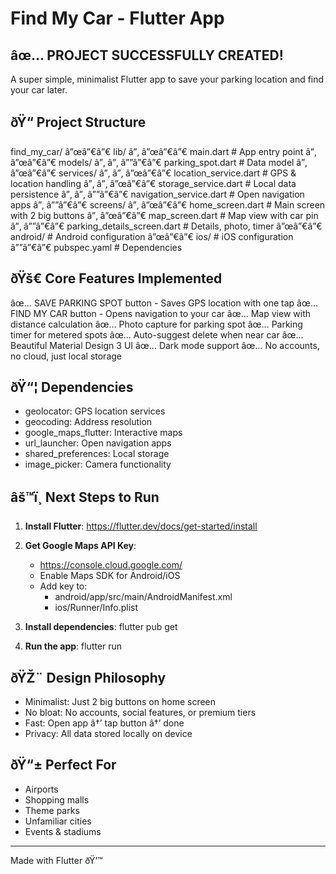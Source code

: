 ﻿# Find My Car - Flutter App

## âœ… PROJECT SUCCESSFULLY CREATED!

A super simple, minimalist Flutter app to save your parking location and find your car later.

## ðŸ“ Project Structure

find_my_car/
â”œâ”€â”€ lib/
â”‚   â”œâ”€â”€ main.dart                          # App entry point
â”‚   â”œâ”€â”€ models/
â”‚   â”‚   â””â”€â”€ parking_spot.dart              # Data model
â”‚   â”œâ”€â”€ services/
â”‚   â”‚   â”œâ”€â”€ location_service.dart          # GPS & location handling
â”‚   â”‚   â”œâ”€â”€ storage_service.dart           # Local data persistence
â”‚   â”‚   â””â”€â”€ navigation_service.dart        # Open navigation apps
â”‚   â””â”€â”€ screens/
â”‚       â”œâ”€â”€ home_screen.dart               # Main screen with 2 big buttons
â”‚       â”œâ”€â”€ map_screen.dart                # Map view with car pin
â”‚       â””â”€â”€ parking_details_screen.dart    # Details, photo, timer
â”œâ”€â”€ android/                                # Android configuration
â”œâ”€â”€ ios/                                    # iOS configuration
â””â”€â”€ pubspec.yaml                            # Dependencies

## ðŸš€ Core Features Implemented

âœ… SAVE PARKING SPOT button - Saves GPS location with one tap
âœ… FIND MY CAR button - Opens navigation to your car
âœ… Map view with distance calculation
âœ… Photo capture for parking spot
âœ… Parking timer for metered spots
âœ… Auto-suggest delete when near car
âœ… Beautiful Material Design 3 UI
âœ… Dark mode support
âœ… No accounts, no cloud, just local storage

## ðŸ“¦ Dependencies

- geolocator: GPS location services
- geocoding: Address resolution  
- google_maps_flutter: Interactive maps
- url_launcher: Open navigation apps
- shared_preferences: Local storage
- image_picker: Camera functionality

## âš™ï¸ Next Steps to Run

1. **Install Flutter**: https://flutter.dev/docs/get-started/install

2. **Get Google Maps API Key**: 
   - https://console.cloud.google.com/
   - Enable Maps SDK for Android/iOS
   - Add key to:
     * android/app/src/main/AndroidManifest.xml
     * ios/Runner/Info.plist

3. **Install dependencies**:
   flutter pub get

4. **Run the app**:
   flutter run

## ðŸŽ¨ Design Philosophy

- Minimalist: Just 2 big buttons on home screen
- No bloat: No accounts, social features, or premium tiers
- Fast: Open app â†’ tap button â†’ done
- Privacy: All data stored locally on device

## ðŸ“± Perfect For

- Airports
- Shopping malls
- Theme parks
- Unfamiliar cities
- Events & stadiums

---
Made with Flutter ðŸ’™
